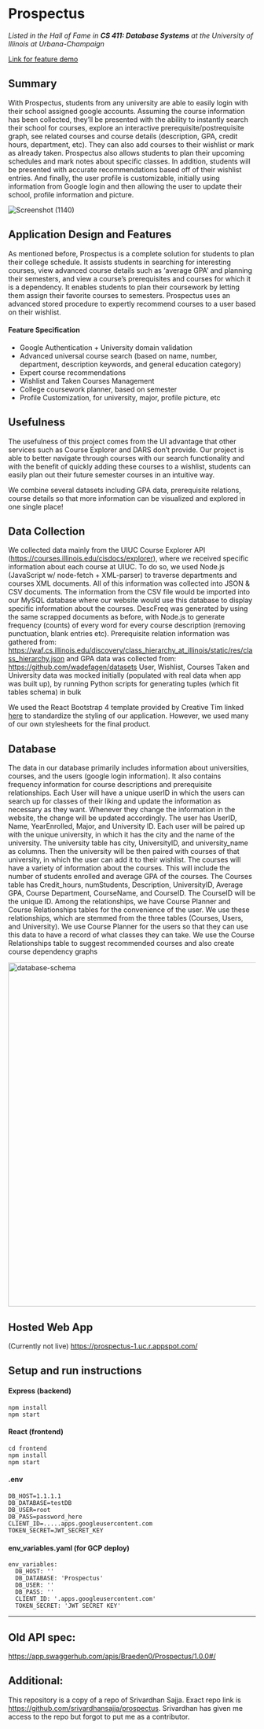# Prospectus

*Listed in the Hall of Fame in **CS 411: Database Systems** at the University of Illinois at Urbana-Champaign*

[Link for feature demo](https://www.youtube.com/watch?v=AYsb6ZZ1cdU)

## Summary

With Prospectus, students from any university are able to easily login with their school assigned google accounts. Assuming the course information has been collected, they’ll be presented with the ability to instantly search their school for courses, explore an interactive prerequisite/postrequisite graph, see related courses and course details (description, GPA, credit hours, department, etc). They can also add courses to their wishlist or mark as already taken. Prospectus also allows students to plan their upcoming schedules and mark notes about specific classes. In addition, students will be presented with accurate recommendations based off of their wishlist entries. And finally, the user profile is customizable, initially using information from Google login and then allowing the user to update their school, profile information and picture. 

![Screenshot (1140)](https://user-images.githubusercontent.com/14220994/128651102-7b963a10-ead4-49aa-bb41-ec7ec91ef150.png)


## Application Design and Features

As mentioned before, Prospectus is a complete solution for students to plan their college schedule. It assists students in searching for interesting courses, view advanced course details such as ‘average GPA’ and planning their semesters, and view a course’s prerequisites and courses for which it is a dependency. It enables students to plan their coursework by letting them assign their favorite courses to semesters. Prospectus uses an advanced stored procedure to expertly recommend courses to a user based on their wishlist.

#### Feature Specification
- Google Authentication + University domain validation
- Advanced universal course search (based on name, number, department, description keywords, and general education category)
- Expert course recommendations
- Wishlist and Taken Courses Management
- College coursework planner, based on semester
- Profile Customization, for university, major, profile picture, etc

## Usefulness

The usefulness of this project comes from the UI advantage that other services such as Course Explorer and DARS don’t provide. Our project is able to better navigate through courses with our search functionality and with the benefit of quickly adding these courses to a wishlist, students can easily plan out their future semester courses in an intuitive way.

We combine several datasets including GPA data, prerequisite relations, course details so that more information can be visualized and explored in one single place!

## Data Collection

We collected data mainly from the UIUC Course Explorer API (https://courses.illinois.edu/cisdocs/explorer), where we received specific information about each course at UIUC. To do so, we used Node.js (JavaScript w/ node-fetch + XML-parser) to traverse departments and courses XML documents. All of this information was collected into JSON & CSV documents. The information from the CSV file would be imported into our MySQL database where our website would use this database to display specific information about the courses. 
DescFreq was generated by using the same scrapped documents as before, with Node.js to generate frequency (counts) of every word for every course description (removing punctuation, blank entries etc).
Prerequisite relation information was gathered from:
 https://waf.cs.illinois.edu/discovery/class_hierarchy_at_illinois/static/res/class_hierarchy.json
and GPA data was collected from:
https://github.com/wadefagen/datasets
User, Wishlist, Courses Taken and University data was mocked initially (populated with real data when app was built up), by running Python scripts for generating tuples (which fit tables schema) in bulk

We used the React Bootstrap 4 template provided by Creative Tim linked [here](https://www.creative-tim.com/product/argon-dashboard-react) to standardize the styling of our application. However, we used many of our own stylesheets for the final product.

## Database

The data in our database primarily includes information about universities, courses, and the users (google login information). It also contains frequency information for course descriptions and prerequisite relationships. 
Each User will have a unique userID in which the users can search up for classes of their liking and update the information as necessary as they want. Whenever they change the information in the website, the change will be updated accordingly. The user has UserID, Name, YearEnrolled, Major, and University ID.
Each user will be paired up with the unique university, in which it has the city and the name of the university. The university table has city, UniversityID, and university_name as columns.
Then the university will be then paired with courses of that university, in which the user can add it to their wishlist. The courses will have a variety of information about the courses. This will include the number of students enrolled and average GPA of the courses. The Courses table has Credit_hours, numStudents, Description, UniversityID, Average GPA, Course Department, CourseName, and CourseID. The CourseID will be the unique ID.
Among the relationships, we have Course Planner and Course Relationships tables for the convenience of the user. We use these relationships, which are stemmed from the three tables (Courses, Users, and University). We use Course Planner for the users so that they can use this data to have a record of what classes they can take. We use the Course Relationships table to suggest recommended courses and also create course dependency graphs



<img src="https://user-images.githubusercontent.com/14220994/128650486-6812aa71-97d7-4987-a071-1f710f59dac2.png" alt="database-schema" width=700>
 
## Hosted Web App

(Currently not live)
https://prospectus-1.uc.r.appspot.com/

## Setup and run instructions

#### Express (backend)
```
npm install
npm start
```

#### React (frontend)
```
cd frontend
npm install
npm start
```

#### .env
```
DB_HOST=1.1.1.1
DB_DATABASE=testDB
DB_USER=root
DB_PASS=password_here
CLIENT_ID=.....apps.googleusercontent.com
TOKEN_SECRET=JWT_SECRET_KEY
```

#### env_variables.yaml (for GCP deploy)
```
env_variables:
  DB_HOST: ''
  DB_DATABASE: 'Prospectus'
  DB_USER: ''
  DB_PASS: ''
  CLIENT_ID: '.apps.googleusercontent.com'
  TOKEN_SECRET: 'JWT SECRET KEY'
```

----
## Old API spec:
https://app.swaggerhub.com/apis/Braeden0/Prospectus/1.0.0#/

## Additional:
This repository is a copy of a repo of Srivardhan Sajja. Exact repo link is https://github.com/srivardhansajja/prospectus. Srivardhan has given me access to the repo but forgot to put me as a contributor.
